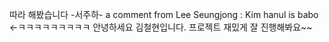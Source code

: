 따라 해봤습니다 -서주하-
a comment from Lee Seungjong : Kim hanul is babo <-ㅋㅋㅋㅋㅋㅋㅋㅋㅋ
안녕하세요 김철현입니다. 프로젝트 재밌게 잘 진행해봐요~~